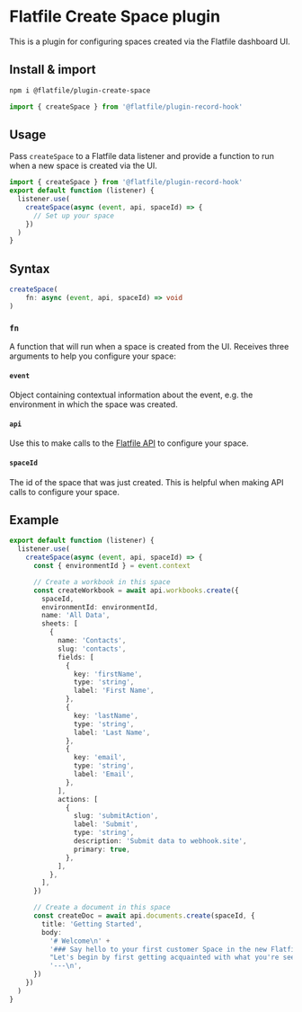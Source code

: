 # Flatfile Create Space plugin

This is a plugin for configuring spaces created via the Flatfile dashboard UI.

## Install & import

```bash
npm i @flatfile/plugin-create-space
```

```ts
import { createSpace } from '@flatfile/plugin-record-hook'
```

## Usage

Pass `createSpace` to a Flatfile data listener and provide a function to run when a new space is created via the UI.

```ts
import { createSpace } from '@flatfile/plugin-record-hook'
export default function (listener) {
  listener.use(
    createSpace(async (event, api, spaceId) => {
      // Set up your space
    })
  )
}
```

## Syntax

```ts
createSpace(
	fn: async (event, api, spaceId) => void
)
```

### `fn`

A function that will run when a space is created from the UI. Receives three arguments to help you configure your space:

#### `event`

Object containing contextual information about the event, e.g. the environment in which the space was created.

#### `api`

Use this to make calls to the [Flatfile API](https://reference.flatfile.com/docs/api/pgrqb7max440y-introduction) to configure your space.

#### `spaceId`

The id of the space that was just created. This is helpful when making API calls to configure your space.

## Example

```ts
export default function (listener) {
  listener.use(
    createSpace(async (event, api, spaceId) => {
      const { environmentId } = event.context

      // Create a workbook in this space
      const createWorkbook = await api.workbooks.create({
        spaceId,
        environmentId: environmentId,
        name: 'All Data',
        sheets: [
          {
            name: 'Contacts',
            slug: 'contacts',
            fields: [
              {
                key: 'firstName',
                type: 'string',
                label: 'First Name',
              },
              {
                key: 'lastName',
                type: 'string',
                label: 'Last Name',
              },
              {
                key: 'email',
                type: 'string',
                label: 'Email',
              },
            ],
            actions: [
              {
                slug: 'submitAction',
                label: 'Submit',
                type: 'string',
                description: 'Submit data to webhook.site',
                primary: true,
              },
            ],
          },
        ],
      })

      // Create a document in this space
      const createDoc = await api.documents.create(spaceId, {
        title: 'Getting Started',
        body:
          '# Welcome\n' +
          '### Say hello to your first customer Space in the new Flatfile!\n' +
          "Let's begin by first getting acquainted with what you're seeing in your Space initially.\n" +
          '---\n',
      })
    })
  )
}
```
